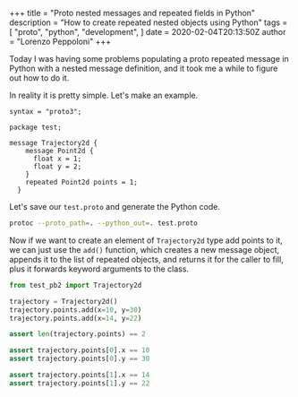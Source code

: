 +++
title = "Proto nested messages and repeated fields in Python"
description = "How to create repeated nested objects using Python"
tags = [
    "proto",
    "python",
    "development",
]
date = 2020-02-04T20:13:50Z
author = "Lorenzo Peppoloni"
+++

Today I was having some problems populating a proto repeated message in Python with a nested message definition, and it took me a while to figure out how to do it.

In reality it is pretty simple. Let's make an example.

```
syntax = "proto3";

package test;

message Trajectory2d {
    message Point2d {
      float x = 1;
      float y = 2;
    }
    repeated Point2d points = 1;
  }
```

Let's save our `test.proto` and generate the Python code.
```bash
protoc --proto_path=. --python_out=. test.proto
```

Now if we want to create an element of `Trajectory2d` type add points to it, we can just use the `add()` function, which creates a new message object, appends it to the list of repeated objects, and returns it for the caller to fill, plus it forwards keyword arguments to the class.

```python
from test_pb2 import Trajectory2d

trajectory = Trajectory2d()
trajectory.points.add(x=10, y=30)
trajectory.points.add(x=14, y=22)

assert len(trajectory.points) == 2

assert trajectory.points[0].x == 10
assert trajectory.points[0].y == 30

assert trajectory.points[1].x == 14
assert trajectory.points[1].y == 22
```
